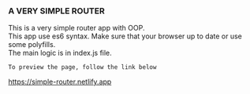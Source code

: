 ### A VERY SIMPLE ROUTER

This is a very simple router app with OOP.  
This app use es6 syntax. Make sure that your browser up to date or use some polyfills.  
The main logic is in index.js file.  

```To preview the page, follow the link below```

https://simple-router.netlify.app
